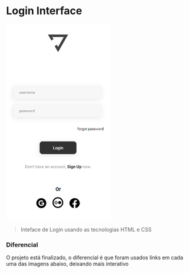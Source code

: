 # Login Interface

<!---Esses são exemplos. Veja https://shields.io para outras pessoas ou para personalizar este conjunto de escudos. Você pode querer incluir dependências, status do projeto e informações de licença aqui--->

<img src="./Assets/Logo.png" alt="Logo">

> Inteface de Login usando as tecnologias HTML e CSS

### Diferencial

O projeto está finalizado,
o diferencial é que foram usados links
em cada uma das imagens abaixo,
deixando mais interativo
